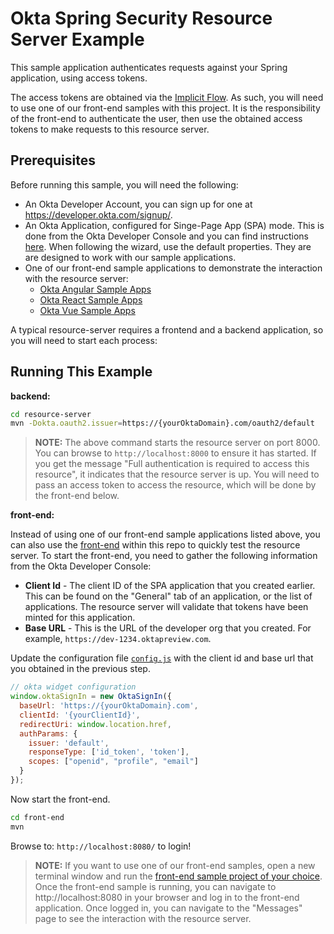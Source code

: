 # Okta Spring Security Resource Server Example

This sample application authenticates requests against your Spring application, using access tokens.

The access tokens are obtained via the [Implicit Flow][].  As such, you will need to use one of our front-end samples with this project.  It is the responsibility of the front-end to authenticate the user, then use the obtained access tokens to make requests to this resource server.

## Prerequisites

Before running this sample, you will need the following:

* An Okta Developer Account, you can sign up for one at https://developer.okta.com/signup/.
* An Okta Application, configured for Singe-Page App (SPA) mode. This is done from the Okta Developer Console and you can find instructions [here][OIDC SPA Setup Instructions].  When following the wizard, use the default properties.  They are are designed to work with our sample applications.
* One of our front-end sample applications to demonstrate the interaction with the resource server:
  * [Okta Angular Sample Apps][]
  * [Okta React Sample Apps][]
  * [Okta Vue Sample Apps][]

A typical resource-server requires a frontend and a backend application, so you will need to start each process:

## Running This Example

**backend:**
```bash
cd resource-server
mvn -Dokta.oauth2.issuer=https://{yourOktaDomain}.com/oauth2/default
```
> **NOTE:** The above command starts the resource server on port 8000. You can browse to `http://localhost:8000` to ensure it has started. If you get the message "Full authentication is required to access this resource", it indicates that the resource server is up. You will need to pass an access token to access the resource, which will be done by the front-end below.

**front-end:**

Instead of using one of our front-end sample applications listed above, you can also use the [front-end](../front-end) within this repo to quickly test the resource server.
To start the front-end, you need to gather the following information from the Okta Developer Console:

- **Client Id** - The client ID of the SPA application that you created earlier. This can be found on the "General" tab of an application, or the list of applications. The resource server will validate that tokens have been minted for this application.
- **Base URL** - This is the URL of the developer org that you created. For example, `https://dev-1234.oktapreview.com`.

Update the configuration file [`config.js`](/front-end/src/main/resources/static/js/config.js) with the client id and base url that you obtained in the previous step.

```javascript
// okta widget configuration
window.oktaSignIn = new OktaSignIn({
  baseUrl: 'https://{yourOktaDomain}.com',
  clientId: '{yourClientId}',
  redirectUri: window.location.href,
  authParams: {
    issuer: 'default',
    responseType: ['id_token', 'token'],
    scopes: ["openid", "profile", "email"]
  }
});
```
Now start the front-end.

```bash
cd front-end
mvn
```

Browse to: `http://localhost:8080/` to login!

> **NOTE:** If you want to use one of our front-end samples, open a new terminal window and run the [front-end sample project of your choice](Prerequisites).  Once the front-end sample is running, you can navigate to http://localhost:8080 in your browser and log in to the front-end application.  Once logged in, you can navigate to the "Messages" page to see the interaction with the resource server.


[Implicit Flow]: https://developer.okta.com/authentication-guide/implementing-authentication/implicit
[Okta Angular Sample Apps]: https://github.com/okta/samples-js-angular
[Okta Vue Sample Apps]: https://github.com/okta/samples-js-vue
[Okta React Sample Apps]: https://github.com/okta/samples-js-react
[OIDC SPA Setup Instructions]: https://developer.okta.com/authentication-guide/implementing-authentication/implicit#1-setting-up-your-application
